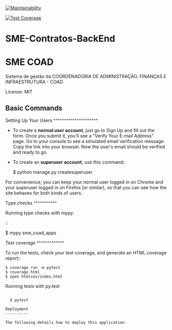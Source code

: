[![Maintainability](https://api.codeclimate.com/v1/badges/ad33daa97c71f74ad579/maintainability)](https://codeclimate.com/github/prefeiturasp/SME-Contratos-BackEnd/maintainability)

[![Test Coverage](https://api.codeclimate.com/v1/badges/ad33daa97c71f74ad579/test_coverage)](https://codeclimate.com/github/prefeiturasp/SME-Contratos-BackEnd/test_coverage)

# SME-Contratos-BackEnd

SME COAD
========

Sistema de gestão da COORDENADORIA DE ADMINISTRAÇÃO, FINANÇAS E INFRAESTRUTURA - COAD.

License: MIT


Basic Commands
--------------

Setting Up Your Users
^^^^^^^^^^^^^^^^^^^^^

* To create a **normal user account**, just go to Sign Up and fill out the form. Once you submit it, you'll see a "Verify Your E-mail Address" page. Go to your console to see a simulated email verification message. Copy the link into your browser. Now the user's email should be verified and ready to go.

* To create an **superuser account**, use this command::

    $ python manage.py createsuperuser

For convenience, you can keep your normal user logged in on Chrome and your superuser logged in on Firefox (or similar), so that you can see how the site behaves for both kinds of users.

Type checks
^^^^^^^^^^^

Running type checks with mypy:

::

  $ mypy sme_coad_apps

Test coverage
^^^^^^^^^^^^^

To run the tests, check your test coverage, and generate an HTML coverage report::

    $ coverage run -m pytest
    $ coverage html
    $ open htmlcov/index.html

Running tests with py.test
~~~~~~~~~~~~~~~~~~~~~~~~~~

  $ pytest

Deployment
----------

The following details how to deploy this application.
